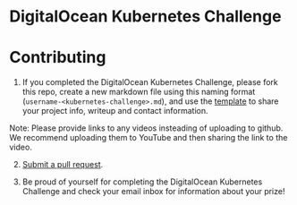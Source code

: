 # DigitalOcean Kubernetes Challenge 

# Contributing

1. If you completed the DigitalOcean Kubernetes Challenge, please fork this repo, create a new markdown file using this naming format (`username-<kubernetes-challenge>.md`), and use the [template](template.md) to share your project info, writeup and contact information. 

Note: Please provide links to any videos insteading of uploading to github. We recommend uploading them to YouTube and then sharing the link to the video.

2. [Submit a pull request](https://help.github.com/articles/creating-a-pull-request-from-a-fork/).

3. Be proud of yourself for completing the DigitalOcean Kubernetes Challenge and check your email inbox for information about your prize! 






